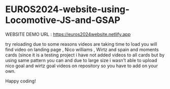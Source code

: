# EUROS2024-website-using-Locomotive-JS-and-GSAP

WEBSITE DEMO URL : https://euros2024website.netlify.app

try reloading due to some reasons videos are taking time to load 
you will find video on landing page , Nico williams , Wirtz and spain and moments cards (since it is a testing project i have not added videos to all cards but by using same pattern you can and due to large size i wasn't able to upload nico goal and wirtz goal videos on repository so you have to add on your own.

Happy coding!
